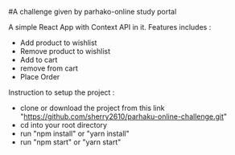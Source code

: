 #A challenge given by parhako-online study portal

A simple React App with Context API in it. Features includes :
 - Add product to wishlist
 - Remove product to wishlist
 - Add to cart
 - remove from cart
 - Place Order
 
 
Instruction to setup the project :

 - clone or download the project from this link "https://github.com/sherry2610/parhaku-online-challenge.git"
 - cd into your root directory
 - run "npm install" or "yarn install"
 - run "npm start" or "yarn start"
